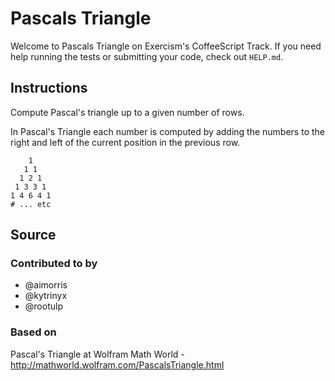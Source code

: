 # Pascals Triangle

Welcome to Pascals Triangle on Exercism's CoffeeScript Track.
If you need help running the tests or submitting your code, check out `HELP.md`.

## Instructions

Compute Pascal's triangle up to a given number of rows.

In Pascal's Triangle each number is computed by adding the numbers to
the right and left of the current position in the previous row.

```text
    1
   1 1
  1 2 1
 1 3 3 1
1 4 6 4 1
# ... etc
```

## Source

### Contributed to by

- @aimorris
- @kytrinyx
- @rootulp

### Based on

Pascal's Triangle at Wolfram Math World - http://mathworld.wolfram.com/PascalsTriangle.html